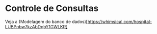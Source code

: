 # Controle de Consultas

Veja a (Modelagem do banco de dados)[https://whimsical.com/hospital-LUBPnbw7kzAbDqbY1GWLKR]